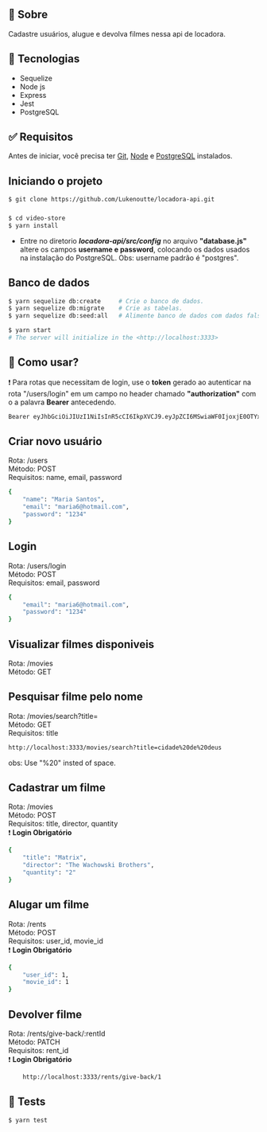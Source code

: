## 🎯 Sobre

Cadastre usuários, alugue  e devolva filmes nessa api de locadora.


## 🚀 Tecnologias

- Sequelize
- Node js
- Express
- Jest
- PostgreSQL

## ✅ Requisitos

Antes de iniciar, você precisa ter [Git](https://git-scm.com), [Node](https://nodejs.org/en/) e [PostgreSQL](https://www.postgresql.org/) instalados.

## Iniciando o projeto
```bash
$ git clone https://github.com/Lukenoutte/locadora-api.git
```

### 

```bash
$ cd video-store
$ yarn install
```
* Entre no diretorio **_locadora-api/src/config_** no arquivo __"database.js"__ altere os campos __username e password__, colocando os dados usados na instalação do PostgreSQL. Obs: username padrão é "postgres".

## Banco de dados

```bash
$ yarn sequelize db:create     # Crie o banco de dados.
$ yarn sequelize db:migrate    # Crie as tabelas.
$ yarn sequelize db:seed:all   # Alimente banco de dados com dados falsos.
```

```bash
$ yarn start
# The server will initialize in the <http://localhost:3333>
```
## 📃 Como usar?

❗ Para rotas que necessitam de login, use o __token__ gerado ao autenticar na rota "/users/login"  em um campo no header chamado __"authorization"__ com o a palavra __Bearer__ antecedendo.
```bash
Bearer eyJhbGciOiJIUzI1NiIsInR5cCI6IkpXVCJ9.eyJpZCI6MSwiaWF0IjoxjE0OTYxMjA1LCJleHAiOjE2MTUwNDc2MDV9
```
##  Criar novo usuário

Rota: /users <br />
Método: POST <br />
Requisitos: name, email, password

```bash
{
	"name": "Maria Santos",
	"email": "maria6@hotmail.com",
	"password": "1234"
}
```

##  Login


Rota: /users/login <br />
Método: POST <br />
Requisitos: email, password

```bash
{
	"email": "maria6@hotmail.com",
	"password": "1234"
}
```


## Visualizar filmes disponiveis


Rota: /movies <br />
Método: GET <br />

##  Pesquisar filme pelo nome


Rota: /movies/search?title= <br />
Método: GET <br />
Requisitos: title

```bash
http://localhost:3333/movies/search?title=cidade%20de%20deus
```
obs: Use "%20" insted of space.

##  Cadastrar um filme


Rota: /movies <br />
Método: POST <br />
Requisitos: title, director, quantity <br />
❗ __Login Obrigatório__ 

```bash
{
	"title": "Matrix",
	"director": "The Wachowski Brothers",
	"quantity": "2"
}
```

##  Alugar um filme


Rota: /rents <br />
Método: POST <br />
Requisitos: user_id, movie_id <br />
❗ __Login Obrigatório__ 

```bash
{
	"user_id": 1,
	"movie_id": 1
}
```

##  Devolver filme


Rota: /rents/give-back/:rentId <br />
Método: PATCH <br />
Requisitos: rent_id <br />
❗ __Login Obrigatório__ 

```bash
	http://localhost:3333/rents/give-back/1
```

## 🔧 Tests

```bash
$ yarn test
```
